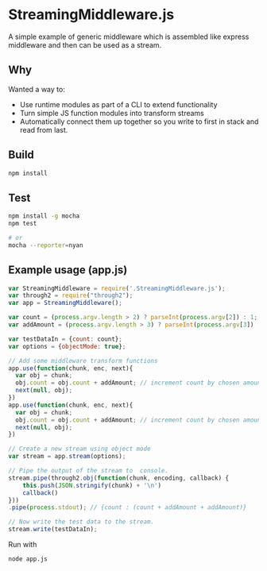 # StreamingMiddleware.js

A simple example of generic middleware which is assembled like express middleware and then can be used as a stream.

## Why

Wanted a way to:

* Use runtime modules as part of a CLI to extend functionality
* Turn simple JS function modules into transform streams
* Automatically connect them up together so you write to first in stack and read from last.

## Build
```bash
npm install
```

## Test
```bash
npm install -g mocha
npm test

# or
mocha --reporter=nyan
```


## Example usage (app.js)
```javascript
var StreamingMiddleware = require('.StreamingMiddleware.js');
var through2 = require("through2");
var app = StreamingMiddleware();

var count = (process.argv.length > 2) ? parseInt(process.argv[2]) : 1;
var addAmount = (process.argv.length > 3) ? parseInt(process.argv[3]) : 1;

var testDataIn = {count: count};
var options = {objectMode: true};

// Add some middleware transform functions
app.use(function(chunk, enc, next){
  var obj = chunk;
  obj.count = obj.count + addAmount; // increment count by chosen amount
  next(null, obj);
})
app.use(function(chunk, enc, next){
  var obj = chunk;
  obj.count = obj.count + addAmount; // increment count by chosen amount
  next(null, obj);
})

// Create a new stream using object mode
var stream = app.stream(options);

// Pipe the output of the stream to  console.
stream.pipe(through2.obj(function(chunk, encoding, callback) {
    this.push(JSON.stringify(chunk) + '\n')
    callback()
}))
.pipe(process.stdout); // {count : (count + addAmount + addAmount)}

// Now write the test data to the stream.
stream.write(testDataIn);
```

Run with
```bash
node app.js
```
